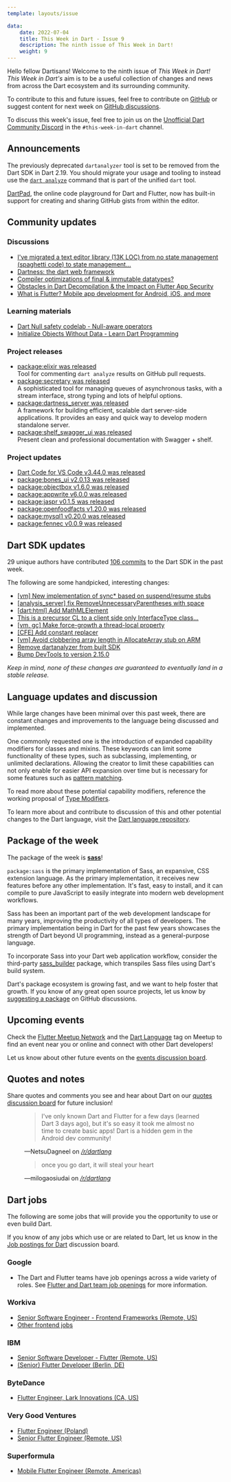 ```yaml
---
template: layouts/issue

data:
    date: 2022-07-04
    title: This Week in Dart - Issue 9
    description: The ninth issue of This Week in Dart!
    weight: 9
---
```


Hello fellow Dartisans!
Welcome to the ninth issue of _This Week in Dart!_
_This Week in Dart's_ aim is to be a useful collection of changes and news
from across the Dart ecosystem and its surrounding community.

To contribute to this and future issues,
feel free to contribute on [GitHub][]
or suggest content for next week on [GitHub discussions][].

To discuss this week's issue,
feel free to join us on the [Unofficial Dart Community Discord][]
in the `#this-week-in-dart` channel.

## Announcements

The previously deprecated `dartanalyzer` tool
is set to be removed from the Dart SDK in Dart 2.19.
You should migrate your usage and tooling
to instead use the [`dart analyze`][dart analyze] command
that is part of the unified `dart` tool.

[DartPad][], the online code playground for Dart and Flutter,
now has built-in support for creating and sharing GitHub gists
from within the editor.

[DartPad]: https://dartpad.dev/
[dart analyze]: https://dart.dev/tools/dart-analyze

## Community updates

### Discussions

- [I've migrated a text editor library (13K LOC) from no state management (spaghetti code) to state management...](https://www.reddit.com/r/dartlang/comments/vqoa8j/ive_migrated_a_text_editor_library_13k_loc_from/)
- [Dartness: the dart web framework](https://www.reddit.com/r/dartlang/comments/vqiu26/dartness_the_dart_web_framework/)
- [Compiler optimizations of final & immutable datatypes?](https://www.reddit.com/r/dartlang/comments/vm6gn2/compiler_optimizations_of_final_immutable/)
- [Obstacles in Dart Decompilation & the Impact on Flutter App Security](https://www.guardsquare.com/blog/obstacles-in-dart-decompilation-and-the-impact-on-flutter-app-security)
- [What is Flutter? Mobile app development for Android, iOS, and more](https://www.infoworld.com/article/3664122/what-is-flutter-mobile-app-development-for-android-ios-and-more.html)

### Learning materials

- [Dart Null safety codelab - Null-aware operators](https://dart.dev/codelabs/null-safety#null-aware-operators)
- [Initialize Objects Without Data - Learn Dart Programming](https://www.youtube.com/watch?v=N32BS93HtiE)

### Project releases

* [package:elixir was released](https://pub.dev/packages/elixir)<br>
  Tool for commenting `dart analyze` results on GitHub pull requests.
* [package:secretary was released](https://pub.dev/packages/secretary)<br>
  A sophisticated tool for managing queues of asynchronous tasks,
  with a stream interface, strong typing and lots of helpful options.
* [package:dartness_server was released](https://pub.dev/packages/dartness_server)<br>
  A framework for building efficient, scalable dart server-side applications.
  It provides an easy and quick way to develop modern standalone server.
* [package:shelf_swagger_ui was released](https://pub.dev/packages/shelf_swagger_ui)<br>
  Present clean and professional documentation with Swagger + shelf.

### Project updates

* [Dart Code for VS Code v3.44.0 was released](https://dartcode.org/releases/#v3440-2022-07-01)
* [package:bones_ui v2.0.13 was released](https://pub.dev/packages/bones_ui/changelog#2013)
* [package:objectbox v1.6.0 was released](https://pub.dev/packages/objectbox/changelog#160-2022-06-27)
* [package:appwrite v6.0.0 was released](https://pub.dev/packages/dart_appwrite/changelog#600)
* [package:jaspr v0.1.5 was released](https://pub.dev/packages/jaspr/changelog#015)
* [package:openfoodfacts v1.20.0 was released](https://pub.dev/packages/openfoodfacts/changelog#1200httpsgithubcomopenfoodfactsopenfoodfacts-dartcomparev1190v1200-2022-06-29)
* [package:mysql1 v0.20.0 was released](https://pub.dev/packages/mysql1/changelog)
* [package:fennec v0.0.9 was released](https://pub.dev/packages/fennec/changelog#009)


## Dart SDK updates

29 unique authors have contributed
[106 commits](https://github.com/dart-lang/sdk/compare/bf3652e57f31e8e658ccbe6a3d853266e798d679...ecba15b64164d271dbb0734c19610faf645f866c)
to the Dart SDK in the past week.

The following are some handpicked, interesting changes:

* [[vm] New implementation of sync* based on suspend/resume stubs](https://github.com/dart-lang/sdk/commit/77ea9820aaa440be32313c257b2e08f41aaf13d8)
* [[analysis_server] fix RemoveUnnecessaryParentheses with space](https://github.com/dart-lang/sdk/commit/9f5942df4c4f62407f8a3db2d74d110897bb54f0)
* [[dart:html] Add MathMLElement](https://github.com/dart-lang/sdk/commit/fe93b161e0a920d59cff1742c8340b9d9155484e)
* [This is a precursor CL to a client side only InterfaceType class...](https://github.com/dart-lang/sdk/commit/e43aad19844d81319cb84781c5bcfb0837bf889c)
* [[vm, gc] Make force-growth a thread-local property](https://github.com/dart-lang/sdk/commit/1c461e06c1d53cf60e4458bb89b2a1543266bd95)
* [[CFE] Add constant replacer](https://github.com/dart-lang/sdk/commit/0036dc7c573d6e782a6b40257d8c701c02cbb5f6)
* [[vm] Avoid clobbering array length in AllocateArray stub on ARM](https://github.com/dart-lang/sdk/commit/ec9a660ccca94edaf04051192282c7ecaf2bcccc)
* [Remove dartanalyzer from built SDK](https://github.com/dart-lang/sdk/commit/822cd1cbd54517bfcb782ecc23357c31b1c7a8b1)
* [Bump DevTools to version 2.15.0](https://github.com/dart-lang/sdk/commit/ffb598f3b5c3de1b4d0ca10608cd613407bfeec1)

_Keep in mind, none of these changes are guaranteed to
eventually land in a stable release._


## Language updates and discussion

While large changes have been minimal over this past week,
there are constant changes and improvements to the language 
being discussed and implemented.

One commonly requested one is the introduction
of expanded capability modifiers for classes and mixins.
These keywords can limit some functionality of these types,
such as subclassing, implementing, or unlimited declarations.
Allowing the creator to limit these capabilities
can not only enable for easier API expansion over time
but is necessary for some features such as [pattern matching][].

To read more about these potential capability modifiers,
reference the working proposal of [Type Modifiers][].

To learn more about and contribute to discussion
of this and other potential changes to the Dart language,
visit the [Dart language repository][].

[pattern matching]: https://github.com/dart-lang/language/blob/master/working/0546-patterns/patterns-feature-specification.md
[Type Modifiers]: https://github.com/dart-lang/language/blob/master/working/type-modifiers/feature-specification.md

 
## Package of the week

The package of the week is [**sass**](https://pub.dev/packages/sass)!

`package:sass` is the primary implementation of Sass, 
an expansive, CSS extension language.
As the primary implementation, 
it receives new features before any other implementation. 
It's fast, easy to install, 
and it can compile to pure JavaScript 
to easily integrate into modern web development workflows.

Sass has been an important part
of the web development landscape for many years,
improving the productivity of all types of developers.
The primary implementation being in Dart for the past few years
showcases the strength of Dart beyond UI programming,
instead as a general-purpose language.

To incorporate Sass into your Dart web application workflow,
consider the third-party [sass_builder][] package,
which transpiles Sass files using Dart's build system.

Dart's package ecosystem is growing fast,
and we want to help foster that growth.
If you know of any great open source projects,
let us know by [suggesting a package][] on GitHub discussions.

[Sass]: https://sass-lang.com/
[sass_builder]: https://pub.dev/packages/sass_builder


## Upcoming events

Check the [Flutter Meetup Network][]
and the [Dart Language][Dart Meetup] tag on Meetup
to find an event near you or online and
connect with other Dart developers!

Let us know about other future events on
the [events discussion board][].


## Quotes and notes

Share quotes and comments you see and hear about Dart
on our [quotes discussion board][] for future inclusion!

<figure class="quote">
    <blockquote cite="https://www.reddit.com/r/dartlang/comments/vogg2m/learned_dart_and_flutter_this_is_amazing">
        <p>I've only known Dart and Flutter for a few days (learned Dart 3 days ago),
        but it's so easy it took me almost no time to create basic apps! 
        Dart is a hidden gem in the Android dev community!</p>
    </blockquote>
    <figcaption>—NetsuDagneel on <cite><a href="https://www.reddit.com/r/dartlang/comments/vogg2m/learned_dart_and_flutter_this_is_amazing">/r/dartlang</a></cite></figcaption>
</figure>

<figure class="quote">
    <blockquote cite="https://www.reddit.com/r/dartlang/comments/vogg2m/comment/iedh60b">
        <p>once you go dart, it will steal your heart</p>
    </blockquote>
    <figcaption>—milogaosiudai on <cite><a href="https://www.reddit.com/r/dartlang/comments/vogg2m/comment/iedh60b">/r/dartlang</a></cite></figcaption>
</figure>

## Dart jobs

The following are some jobs that will provide you the opportunity
to use or even build Dart.

If you know of any jobs which use or are related to Dart,
let us know in the [Job postings for Dart][] discussion board.

### Google

- The Dart and Flutter teams have job openings across a wide variety of roles.
  See [Flutter and Dart team job openings][] for more information.

### Workiva

- [Senior Software Engineer - Frontend Frameworks (Remote, US)](https://workiva.wd1.myworkdayjobs.com/en-US/careers/job/Senior-Software-Engineer---Frontend-Frameworks_R5084)
- [Other frontend jobs](https://workiva.wd1.myworkdayjobs.com/en-US/careers?q=frontend)

### IBM

- [Senior Software Developer - Flutter (Remote, US)](https://careers.ibm.com/job/15419705/senior-software-developer-flutter-remote)
- [(Senior) Flutter Developer (Berlin, DE)](https://ibmix.de/job/u1597-senior-flutter-developer-w-m-x/)

### ByteDance

- [Flutter Engineer, Lark Innovations (CA, US)](https://jobs.bytedance.com/en/position/7068418698784540965/detail)

### Very Good Ventures

- [Flutter Engineer (Poland)](https://apply.workable.com/very-good-ventures/j/A6EE352EC7/)
- [Senior Flutter Engineer (Remote, US)](https://apply.workable.com/very-good-ventures/j/9DB5DCF67F/)

### Superformula

- [Mobile Flutter Engineer (Remote, Americas)](https://careers.superformula.com/o/mobile-flutter-engineer-americas)


[Dart language repository]: https://github.com/dart-lang/language
[Flutter Meetup Network]: https://www.meetup.com/pro/flutter
[Dart Meetup]: https://www.meetup.com/topics/dart-language/
[Flutter and Dart team job openings]: https://dart.dev/jobs
[GitHub]: https://github.com/parlough/thisweekindart
[GitHub discussions]: https://github.com/parlough/thisweekindart/discussions
[events discussion board]: https://github.com/parlough/thisweekindart/discussions/5
[quotes discussion board]: https://github.com/parlough/thisweekindart/discussions/3
[suggesting a package]: https://github.com/parlough/thisweekindart/discussions/2
[Job postings for Dart]: https://github.com/parlough/thisweekindart/discussions/4
[Unofficial Dart Community Discord]: https://discord.gg/Qt6DgfAWWx

